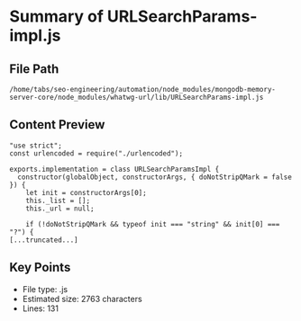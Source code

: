 # Summary of URLSearchParams-impl.js
  
## File Path
`/home/tabs/seo-engineering/automation/node_modules/mongodb-memory-server-core/node_modules/whatwg-url/lib/URLSearchParams-impl.js`

## Content Preview
```
"use strict";
const urlencoded = require("./urlencoded");

exports.implementation = class URLSearchParamsImpl {
  constructor(globalObject, constructorArgs, { doNotStripQMark = false }) {
    let init = constructorArgs[0];
    this._list = [];
    this._url = null;

    if (!doNotStripQMark && typeof init === "string" && init[0] === "?") {
[...truncated...]
```

## Key Points
- File type: .js
- Estimated size: 2763 characters
- Lines: 131
